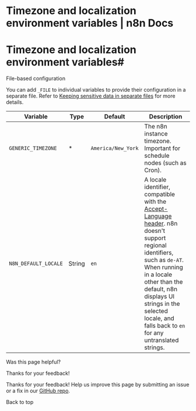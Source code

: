 # Timezone and localization environment variables | n8n Docs

[ ](https://github.com/n8n-io/n8n-docs/edit/main/docs/hosting/configuration/environment-variables/timezone-localization.md "Edit this page")

# Timezone and localization environment variables#

File-based configuration

You can add `_FILE` to individual variables to provide their configuration in a separate file. Refer to [Keeping sensitive data in separate files](../../configuration-methods/#keeping-sensitive-data-in-separate-files) for more details.

Variable | Type | Default | Description  
---|---|---|---  
`GENERIC_TIMEZONE` | * | `America/New_York` | The n8n instance timezone. Important for schedule nodes (such as Cron).  
`N8N_DEFAULT_LOCALE` | String | `en` | A locale identifier, compatible with the [Accept-Language header](https://developer.mozilla.org/en-US/docs/Web/HTTP/Headers/Accept-Language). n8n doesn't support regional identifiers, such as `de-AT`. When running in a locale other than the default, n8n displays UI strings in the selected locale, and falls back to `en` for any untranslated strings.  
Was this page helpful? 

Thanks for your feedback! 

Thanks for your feedback! Help us improve this page by submitting an issue or a fix in our [GitHub repo](https://github.com/n8n-io/n8n-docs). 

Back to top